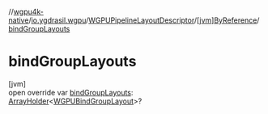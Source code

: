 //[wgpu4k-native](../../../../index.md)/[io.ygdrasil.wgpu](../../index.md)/[WGPUPipelineLayoutDescriptor](../index.md)/[[jvm]ByReference](index.md)/[bindGroupLayouts](bind-group-layouts.md)

# bindGroupLayouts

[jvm]\
open override var [bindGroupLayouts](bind-group-layouts.md): [ArrayHolder](../../../ffi/-array-holder/index.md)&lt;[WGPUBindGroupLayout](../../-w-g-p-u-bind-group-layout/index.md)&gt;?